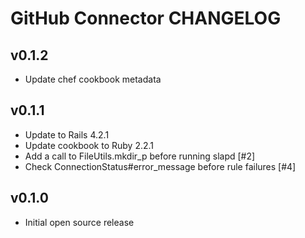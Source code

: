GitHub Connector CHANGELOG
==========================

v0.1.2
------
- Update chef cookbook metadata

v0.1.1
------
- Update to Rails 4.2.1
- Update cookbook to Ruby 2.2.1
- Add a call to FileUtils.mkdir_p before running slapd [#2]
- Check ConnectionStatus#error_message before rule failures [#4]

v0.1.0
------
- Initial open source release
